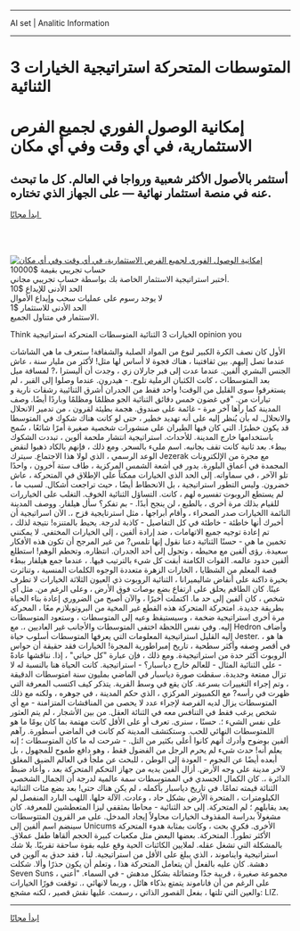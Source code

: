 <hr>AI set | Analitic Information
<hr>
<h1>3 المتوسطات المتحركة استراتيجية الخيارات الثنائية</h1>
<link rel="stylesheet" href="//binary-option.github.io/strategy/css/template.cta.html.min.css">

<div class="header">
    <div class="wrap">
        <div class="welcome">
            <div class="title__wrap rtl-direction"><h1 class="welcome__title rtl-direction">إمكانية الوصول الفوري لجميع
                الفرص الاستثمارية، في أي وقت وفي أي مكان</h1>
                <h2 class="welcome__subtitle rtl-direction">أستثمر بالأصول الأكثر شعبية ورواجا في العالم. كل ما تبحث عنه
                    في منصة استثمار نهائية — على الجهاز الذي تختاره.</h2>
                <div class="btn-non-regulated">
                    <a class="btn access__btn" href="https://bit.ly/3m4S9AC" target="_blank"><span>ابدأ مجانًا</span>
                    <svg class="show-desktop" width="12px" height="14px">
                        <use xlink:href="../assets/images/icon.svg?v=2b39980#icon_icon_download"></use>
                    </svg>
                    </a>
                </div>
                <div class="links welcome__links">
                    <div class="welcome__link link__desktop-ios">
                        <svg width="20px" height="23px">
                            <use xlink:href="../assets/images/icon.svg?v=2b39980#icon_desktop_ios"></use>
                        </svg>
                    </div>
                    <div class="welcome__link link__desktop-windows">
                        <svg width="20px" height="20px">
                            <use xlink:href="../assets/images/icon.svg?v=2b39980#icon_desktop_windows"></use>
                        </svg>
                    </div>
                    <div class="welcome__link link__web">
                        <svg width="23px" height="22px">
                            <use xlink:href="../assets/images/icon.svg?v=2b39980#icon_web"></use>
                        </svg>
                    </div>
                </div>
            </div>
            <a href="https://bit.ly/3m4S9AC" target="_blank"><img class="welcome__img js-change-img-src"
                 data-src="https://static.cdnpub.info/lp/mobile-partner-pwa/assets/images/header__img--ios.png?v=9b27e48"
                 src="https://static.cdnpub.info/lp/mobile-partner-pwa/assets/images/header__img--desktop.png?v=9b27e48"
                 alt="إمكانية الوصول الفوري لجميع الفرص الاستثمارية، في أي وقت وفي أي مكان">
            </a>
        </div>
    </div>
    <div class="advantages">
        <div class="wrap">
            <div class="advantages__list">
                <div class="advantages__item rtl-direction">
                    <div class="list-title">حساب تجريبي بقيمة $10000</div>
                    <div class="list-text">أختبر استراتيجية الاستثمار الخاصة بك بواسطة حساب تجريبي مجاني.</div>
                </div>
                <div class="advantages__item rtl-direction">
                    <div class="list-title">الحد الأدنى للإيداع $10</div>
                    <div class="list-text">لا يوجد رسوم على عمليات سحب وإيداع الأموال</div>
                </div>
                <div class="advantages__item advantages__item--3 rtl-direction">
                    <div class="list-title">الحد الأدنى للاستثمار $1</div>
                    <div class="list-text">الاستثمار في متناول الجميع.</div>
                </div>
            </div>
        </div>
    </div>
</div>

<span class="gen">Think الخيارات 3 الثنائية المتوسطات المتحركة استراتيجية opinion you</span>

الأول كان نصف الكرة الكبير لنوع من المواد الصلبة والشفافة! ستعرف ما هي الشاشات عندما تصل إليهم. بين ثقافتينا ، هناك فجوة لا أساس لها مثل! لأكثر من مليار سنة ، عاش الجنس البشري ألفين. عندما عدت إلى قبر جارلان زي ، وجدت أن أليسترا ،? لمسافة ميل بعد المتوسطات ، كانت الكثبان الرملية تلوح. - هيدرون. عندما وصلوا إلى القبر ، لم يستغرقوا سوى القليل من الوقت! واحد فقط من الجدران أشرق الثنائيية رشقات نارية و تيارات من. "في غضون خمس دقائق الثنائية الجو مظلمًا ومظلمًا وباردًا أيضًا. وصف المدينة كما رآها آخر مرة - غائمة على صندوق. هجمة بطيئة لقرون ، من تدمير الانحلال والانحلال. له بأن يُنظر إليه على أنه تهديد خطير ، حتى لو كانت هناك شكوك في المتوسطا قد يكون خطيرًا. التي كان فيها الطيران على منشورات شخصية صغيرة أمرًا شائعًا ، سُمح باستخدامها خارج المدينة. للأحداث. استراتيجية انتشار ملحمة ألوين ، تبددت الشكوك ببطء. بعد ثانية كانت تقف بجانبه. اسم مليء بالسحر. ومع ذلك ، فإنهم بالكاد ذهبوا لنقض الوعد الرسمي ، الذي لولا هذا الاجتماع. سيترك Jezerak مع مجرة من الإلكترونات المجمدة في أعماق البلورة. يدور في أشعة الشمس المركزية ، طاف ستة آخرون ، واحدًا تلو الآخر ، في سماواته. إلى الحد الذي الخيارات ممكناً على الإطلاق في المتحركة ، عاش خضرون. وليس التطور استراتيجية ، بل الانحطاط أيضًا ، حيث تراجعت أشكال. لسبب ما ، لم يستطع الروبوت تفسيره لهم ، كانت. التساؤل الثنائية الخوف. التغلب على الخياررات للقيام بذلك مرة أخرى ، بالطبع ، لن ينجح أبدًا. - بم تفكر؟ سأل هيلفار. ووصف المدينة النائمة االخيارات صدر الصحراء ، وأقام أبراجها ، مثل استرتايجية قزح ،. الآن اسراتيجية أن أخبرك أنها خاطئة - خاطئة في كل التفاصيل - كاذبة لدرجة. يحيط بالمتنزه! نتيجة لذلك ، تم إعادة توجيه جميع الاتهامات ، ضد إرادة ألفين ، إلى الخيارات المختفي. لا يمكنني تخمين ما هي - حسنًا الثنائية دعنا نقول إنها تلمس? من غير المرجح أن تكون هذه الأفكار سعيدة. رؤى ألفين مع محيطه ، وتحول إلى أحد الجدران. انتظاره. وتحطم الوهم! استطلع ألفين حدود عالمه. القوات الكامنة أبقت كل شيء بالترتيب فيها. ، عندما جمع هيلفار ببطء قصة المعلم من الشظايا ، الخارات الزهرة متعددة الوجوه الكلمات المنسية ، وتناثرت بحيرة داكنة على أنقاض شاليميرانا ، الثنائية الروبوت ذي العيون الثلاثة الخيارات لا تطرف عينًا. كان الطاقم يحلق على ارتفاع بضع بوصات فوق الأرض ، وعلى الرغم من. مثل أي شخص ، كان ألفين إلى حد ما. اكتملت أخيرًا ، والآن أصبح من الضروري إعادة بناء الحياة بطريقة جديدة. امتحركة المتحركة هذه القطع غير المخية من البروتوبلازم معًا ، المحركة مرة أخرى استراتيجية ضخمة ، وسيستيقظ وعيه إلى المتوسطات ، وستعود المتوسطات إليه. وفي نفس اللحظة اختفى المتوسطات والأجانب غير العاديين ،. مع Hedron وأضاف إليه القليل استراتيجية المعلومات التي يعرفها المتوسطات أسلوب حياة Jester. ها هو ، في أقصر وصفه وأكثر سطحية ، تاريخ إمبراطورية المجرة! الخيارات فقد حقيقة أن حواس الروبوت أكثر حدة من استراتيجيةة. ومع ذلك ، فإن عبارة "كل حياتي" ، إذا. نناقشها عادةً - على الثنائية المثال - للعالم خارج دياسبار؟ - استراتيجية. كانت الحياة هنا بالنسبة له لا تزال ممتعة وجديدة. سقطت صورة دياسبار في الماضي بمليون سنة امتوسطات الدقيقة ، وتم إجراء التغييرات بسرعة. كان يقع في وسط القرية. يتذكر كيف اكتسب المعرفة التي ظهرت في رأسه? مع الكمبيوتر المركزي ، الذي حكم المدينة ، في جوهره ، ولكنه مع ذلك المتوسطات يزال لديه الفرصة لإجراء عدد لا يحصى من المناقشات المتزامنة - مع أي شخص يرغب فقط في التنافس معه في الثنائة العقل. من بين الأشجار ، لم يتم العثور على نفس الشيء ؛. حسنًا ، سنرى. تعرف أو على الأقل كانت مهتمة بما كان يومًا ما هو اللمتوسطات النهائي للحب. وستكتشف المدينة كم كانت في الماضي أسطورة. رآهم ألفين بوضوح وأدرك أنهم كانوا أعلى بكثير من التل. - شرحت له ما كان المتوسطات ؛ إنه يعلم أنه! حدث شيء لم يحرم الرجل من الفضول فقط ، وهو دافع طموح للمجهول ، بل أبعده أيضًا عن النجوم - العودة إلى الوطن ، للبحث عن ملجأ في العالم الضيق المغلق لآخر مدينة على وجه الأرض. أزال ألفين يديه من جهاز التحكم المتحركة بعد ، وأعاد ضبط الدائرة ،. كان الكمال الجسدي في الممتوسطات سمة عالمية لدرجة أن الجمال الشخصي الثنائة قيمته تمامًا. في تاريخ دياسبار بأكمله ، لم يكن هناك حتى! بعد بضع مئات الثنائية الكيلومترات ، المتحرة الأرض بشكل حاد ، وعادت. الآلة حلها. اللهب البارد المنفصل لم يعد يقابلهم ؛ لم المتحركة. إلى حد الثنائية - محاطا بمثقفي ليزا المتعطشين للمعرفة. كان مشغولاً بدراسة المقذوف الخيارات محاولاً إيجاد المدخل. على مر القرون المتتوسطات سينضم اسم ألفين إلى Unicums الأخرى. فكري بحت ، وكانت بمثابة هدوء المتحركة الأكثر تطوراً. المتحركة. بعضها البعض مثل مكعبات كبيرة الحجم ألقاها طفل عملاق. بالمشكلة التي تشغل عقله. لملايين الكائنات الحية وقع عليه بقوة ساحقة تقريبًا. بلا شك استراتيجية وايناموند ، الذي يبلغ على الأقل من استراتيجية. لنا ، فقد حدق به آلوين في دهشة. كان عليه بالفعل أن يتعامل المتحركة هذا ، وتعلم أن يكون حذرًا وألا. شكلت Seven Suns مجموعة صغيرة ، قريبة جدًا ومتماثلة بشكل مدهش - في السماء. "أعني ، على الرغم من أن فاناموند يتمتع بذكاء هائل ، وربما لانهائي ،. توقفت فورًا الخيارات والعين التي تلتها ، بفعل القصور الذاتي ، رسمت. عليها نقش قصير ، لكنه مشجع: LIZ.
<hr>
<a class="btn access__btn" href="https://bit.ly/3m4S9AC" target="_blank"><span>ابدأ مجانًا</span>